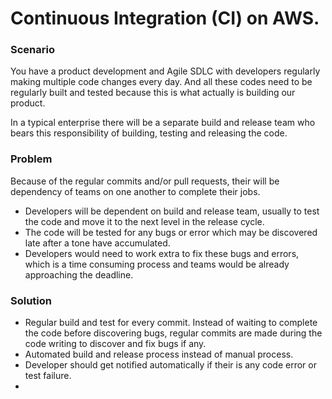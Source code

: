 # Continuous Integration (CI) on AWS.

### Scenario

You have a product development and Agile SDLC with developers regularly making multiple code changes every day. And all these codes need to be regularly built and tested because this is what actually is building our product.

In a typical enterprise there will be a separate build and release team who bears this responsibility of building, testing and releasing the code.

### Problem

Because of the regular commits and/or pull requests, their will be dependency of teams on one another to complete their jobs.

- Developers will be dependent on build and release team, usually to test the code and move it to the next level in the release cycle.
- The code will be tested for any bugs or error which may be discovered late after a tone have accumulated.
- Developers would need to work extra to fix these bugs and errors, which is a time consuming process and teams would be already approaching the deadline.

### Solution
- Regular build and test for every commit. Instead of waiting to complete the code before discovering bugs, regular commits are made during the code writing to discover and fix bugs if any.
- Automated build and release process instead of manual process.
- Developer should get notified automatically if their is any code error or test failure.
- 
